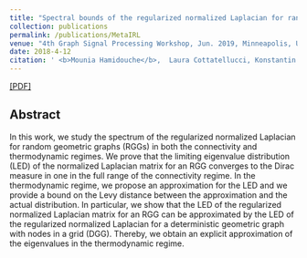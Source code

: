 ```yaml
---
title: "Spectral bounds of the regularized normalized Laplacian for random geometric graphs"
collection: publications
permalink: /publications/MetaIRL
venue: "4th Graph Signal Processing Workshop, Jun. 2019, Minneapolis, USA."
date: 2018-4-12
citation: ' <b>Mounia Hamidouche</b>,  Laura Cottatellucci, Konstantin Avrachenkov'
---
```


[[PDF]](https://mouniahamidouche.github.io/files/SBRNLRGG.pdf)


## Abstract
In this work, we study the spectrum of the regularized normalized Laplacian for random geometric graphs (RGGs) in both the connectivity and thermodynamic regimes. We prove that the limiting eigenvalue distribution (LED) of the normalized Laplacian matrix for an RGG converges to the Dirac measure in one in the full range of the connectivity regime. In the thermodynamic regime, we propose an approximation for the LED and we provide a bound on the Levy distance between the approximation and the actual distribution. In particular, we show that the LED of the regularized normalized Laplacian matrix for an RGG can be approximated by the LED of the regularized normalized Laplacian for a deterministic geometric graph with nodes in a grid (DGG). Thereby, we obtain an explicit approximation of the eigenvalues in the thermodynamic regime.